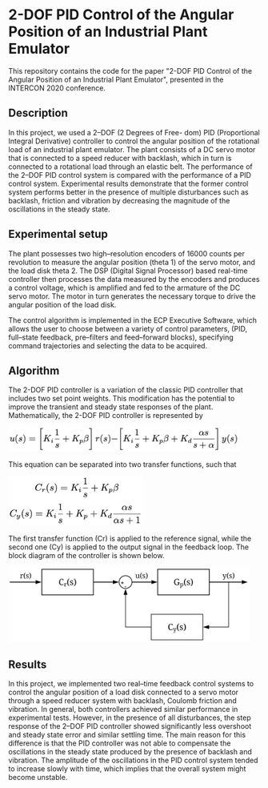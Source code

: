 # 2-DOF PID Control of the Angular Position of an Industrial Plant Emulator

This repository contains the code for the paper "2-DOF PID Control of the Angular Position of an Industrial Plant Emulator", presented in the INTERCON 2020 conference.

## Description

In this project, we used a 2–DOF (2 Degrees of Free- dom) PID (Proportional Integral Derivative) controller to control the angular position of the rotational load of an industrial plant emulator. The plant consists of a DC servo motor that is connected to a speed reducer with backlash, which in turn is connected to a rotational load through an elastic belt. The performance of the 2–DOF PID control system is compared with the performance of a PID control system. Experimental results demonstrate that the former control system performs better in the presence of multiple disturbances such as backlash, friction and vibration by decreasing the magnitude of the oscillations in the steady state.

## Experimental setup

The plant possesses two high–resolution encoders of 16000 counts per revolution to measure the angular position (theta 1) of the servo motor, and the load disk theta 2. The DSP (Digital Signal Processor) based real-time controller then processes the data measured by the encoders and produces a control voltage, which is amplified and fed to the armature of the DC servo motor. The motor in turn generates the necessary torque to drive the angular position of the load disk.

The control algorithm is implemented in the ECP Executive Software, which allows the user to choose between a variety of control parameters, (PID, full–state feedback, pre–filters and feed–forward blocks), specifying command trajectories and selecting the data to be acquired.

## Algorithm

The 2-DOF PID controller is a variation of the classic PID controller that includes two set point weights. This modification has the potential to improve the transient and steady state responses of the plant. Mathematically, the 2-DOF PID controller is represented by 

<img src="images/equation1.png" alt="equation1" height="50"/>

This equation can be separated into two transfer functions, such that

<img src="images/equation2.png" alt="equation2" height="100"/>

The first transfer function (Cr) is applied to the reference signal, while the second one (Cy) is applied to the output signal in the feedback loop. The block diagram of the controller is shown below.

<img src="images/block_diagram.png" alt="block_diagram" height="150"/>

## Results

In this project, we implemented two real–time feedback control systems to control the angular position of a load disk connected to a servo motor through a speed reducer system with backlash, Coulomb friction and vibration. In general, both controllers achieved similar performance in experimental tests. However, in the presence of all disturbances, the step response of the 2–DOF PID controller showed significantly less overshoot and steady state error and similar settling time. The main reason for this difference is that the PID controller was not able to compensate the oscillations in the steady state produced by the presence of backlash and vibration. The amplitude of the oscillations in the PID control system tended to increase slowly with time, which implies that the overall system might become unstable.




